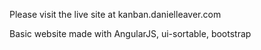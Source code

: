 Please visit the live site at kanban.danielleaver.com

Basic website made with AngularJS, ui-sortable, bootstrap